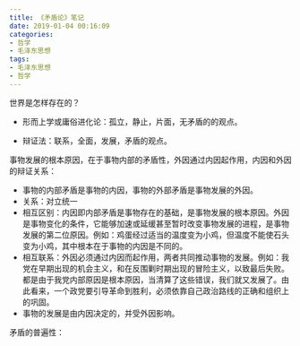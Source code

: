 ```yaml
---
title: 《矛盾论》笔记
date: 2019-01-04 00:16:09
categories: 
- 哲学
- 毛泽东思想
tags:
- 毛泽东思想
- 哲学
---
```


世界是怎样存在的？

- 形而上学或庸俗进化论：孤立，静止，片面，无矛盾的的观点。

- 辩证法：联系，全面，发展，矛盾的观点。

<!-- more -->

事物发展的根本原因，在于事物内部的矛盾性，外因通过内因起作用，内因和外因的辩证关系：

- 事物的内部矛盾是事物的内因，事物的外部矛盾是事物发展的外因。
- 关系：对立统一
- 相互区别：内因即内部矛盾是事物存在的基础，是事物发展的根本原因。外因是事物变化的条件，它能够加速或延缓甚至暂时改变事物发展的进程，是事物发展的第二位原因。例如：鸡蛋经过适当的温度变为小鸡，但温度不能使石头变为小鸡，其中根本在于事物的内因是不同的。
- 相互联系：外因必须通过内因而起作用，两者共同推动事物的发展。例如：我党在早期出现的机会主义，和在反围剿时期出现的冒险主义，以致最后失败。都是由于我党内部原因是根本原因，当清算了这些错误，我们就又发展了。由此看来，一个政党要引导革命到胜利，必须依靠自己政治路线的正确和组织上的巩固。
- 事物的发展是由内因决定的，并受外因影响。

矛盾的普遍性：